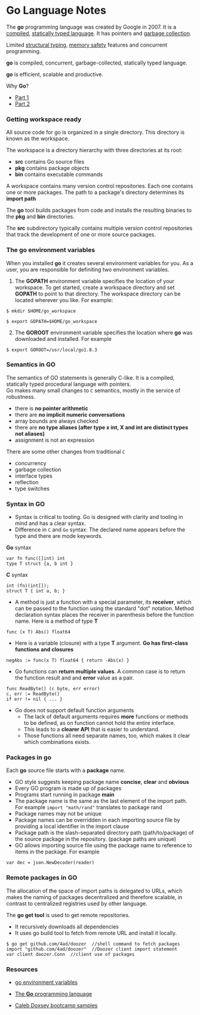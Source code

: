 # Go Language Notes


The **go** programming language was created by Google in 2007.
It is a [compiled](https://en.wikipedia.org/wiki/Compiler), [statically typed language](https://en.wikipedia.org/wiki/Type_system#STATIC).
It has pointers and
[garbage collection](https://en.wikipedia.org/wiki/Garbage_collection_(computer_science)).

Limited [structural typing](https://en.wikipedia.org/wiki/Structural_type_system), [memory safety](https://en.wikipedia.org/wiki/Memory_safety) features and concurrent programming.

**go** is compiled, concurrent, garbage-collected, statically typed language.

**go** is efficient, scalable and productive.

Why **Go**?
- [Part 1](http://golang-basic.blogspot.com/2014/05/basic-golang-why-and-what-part-1.html)
- [Part 2](http://golang-basic.blogspot.com/2014/05/basic-golang-why-and-what-part-2.html)


### Getting workspace ready

All source code for go is organized in a single directory. This directory is known as the workspace.

The workspace is a directory hierarchy with three directories at its root:
- **src** contains Go source files
- **pkg** contains package objects
- **bin** contains executable commands

A workspace contains many version control repositories. Each one contains one or more packages.
The path to a package's directory determines its **import path**

The **go** tool builds packages from code and installs the resulting binaries to the **pkg** and **bin** directories.

The **src** subdirectory typically contains multiple version control repositories that track the development of one or more source packages.

### The **go** environment variables

When you installed **go** it creates several environment variables for you. As a user, you are responsible for definiting two environment variables.
1. The **GOPATH** environment variable specifies the location of your workspace.
To get started, create a workspace directory and set **GOPATH** to point to that directory. 
The workspace directory can be located wherever you like.
For example:
```
$ mkdir $HOME/go_workspace

$ export GOPATH=$HOME/go_workspace
```

2. The **GOROOT** environment variable specifies the location where **go** was downloaded and installed.
For example
```
$ export GOROOT=/usr/local/go1.8.3
```

### Semantics in GO
The semantics of GO statements is generally C-like.
It is a compiled, statically typed procedural language with pointers.<br>
Go makes many small changes to `C` semantics, mostly in the service of robustness.
- there is **no pointer arithmetic**
- there are **no implicit numeric conversations**
- array bounds are always checked
- there are **no type aliases (after type x int, X and int are distinct types not aliases)**
- assignment is not an expression

There are some other changes from traditional `C`
- concurrency
- garbage collection
- interface types
- reflection
- type switches


### Syntax in GO
- Syntax is critical to tooling.
Go is designed with clarity and tooling in mind and has a clear syntax.
- Difference in `C` and `Go` syntax: The declared name appears before the type and there are mode keywords.

**Go** syntax
```
var fn func([]int) int
type T struct {a, b int }
```
**C** syntax
```
int (fn)(int[]);
struct T { int a, b; }
```

- A method is just a function with a special parameter, its **receiver**, which can be passed to the function using the standard "dot" notation.
Method declaration syntax places the receiver in parenthesis before the function name.
Here is a method of type **T**
```
func (x T) Abs() float64
```

- Here is a variable (closure) with a type **T** argument. **Go has first-class functions and closures**
```
negAbs := func(x T) float64 { return -Abs(x) }
```
- Go functions can **return multiple values**.
A common case is to return the function result and and **error** value as a pair.
```
func ReadByte() (c byte, err error)
c, err := ReadByte()
if err != nil { ... }
```
- Go does not support default function arguments
  - The lack of default arguments requires **more** functions or methods to be defined, as on function cannot hold the entire interface.
  - This leads to a **clearer API** that is easier to understand.
  - Those functions all need separate names, too, which makes it clear which combinations exists.


### Packages in go

Each **go** source file starts with a **package** name.

- GO style suggests keeping package name **concise**, **clear** and **obvious**
- Every GO program is made up of packages
- Programs start running in package **main**
- The package name is the same as the last element of the import path. For example `import "math/rand"` translates to package rand
- Package names may not be unique
- Package names can be overridden in each importing source file by providing a local identifier in the import clause
- Package path is the slash-separated directory path (path/to/package) of the source package in the repository. (package paths are unique)
- GO allows importing source file using the package name to reference to items in the package. For example
```
var dec = json.NewDecoder(reader)
```

### Remote packages in GO

The allocation of the space of import paths is delegated to URLs, which makes the naming of packages decentralized and therefore scalable, in contrast to centralized registries used by other language.

The **go get tool** is used to get remote repositories.
- It recursively downloads all dependencies
- It uses go build tool to fetch from remote URL and install it locally.
```
$ go get github.com/4ad/doozer  //shell command to fetch packages
import "github.com/4ad/doozer"  //Doozer client import statement
var client doozer.Conn  //client use of packages
```

### Resources

- [go environment variables](https://golang.org/cmd/go/#hdr-GOPATH_environment_variable)

- [The **Go** programming language](https://golang.org/doc/effective_go.html)

- [Caleb Doxsey bootcamp samples](https://github.com/golang-book/bootcamp-examples)
